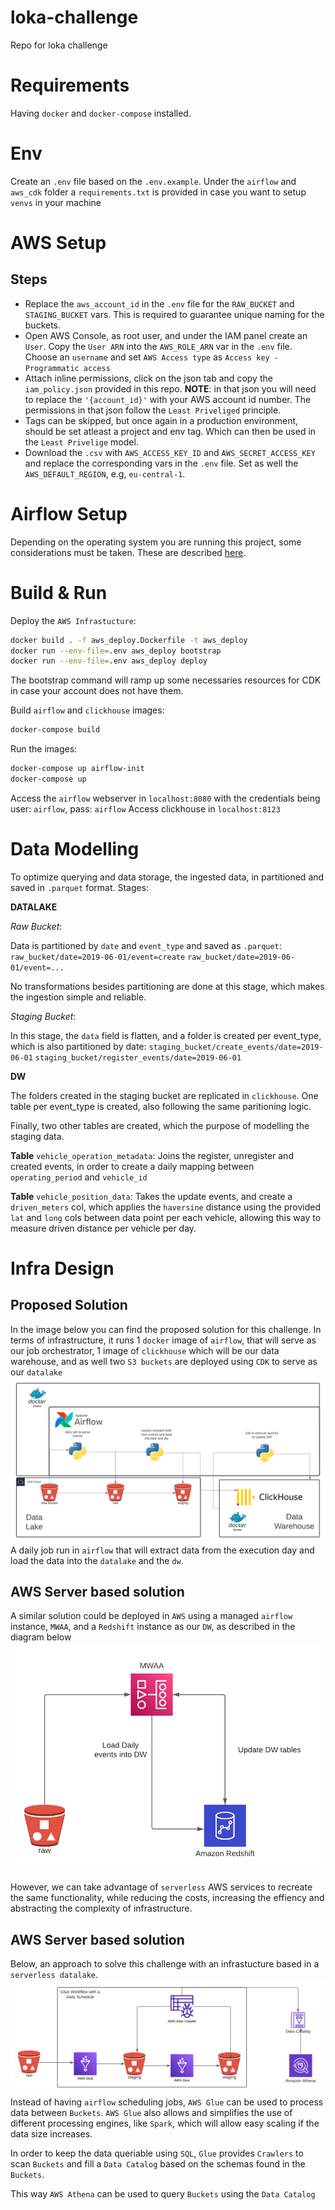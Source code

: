 # loka-challenge
Repo for loka challenge

# Requirements
Having `docker` and `docker-compose` installed.

# Env
Create an `.env` file based on the `.env.example`.
Under the `airflow` and `aws_cdk` folder a `requirements.txt` is provided in case you want to setup `venvs` in your machine

# AWS Setup
## Steps
- Replace the `aws_account_id` in the `.env` file for the `RAW_BUCKET` and `STAGING_BUCKET` vars. This is required to guarantee unique naming for the buckets.
- Open AWS Console, as root user, and under the IAM panel create an `User`. Copy the `User ARN` into the `AWS_ROLE_ARN` var in the `.env` file.
Choose an `username` and set `AWS Access type` as `Access key - Programmatic access`
- Attach inline permissions, click on the json tab and copy the `iam_policy.json` provided in this repo. **NOTE**: in that json you will need to replace the `'{account_id}'` with your AWS account id number. The permissions in that json follow the `Least Priveliged` principle.
- Tags can be skipped, but once again in a production environment, should be set atleast a project and env tag. Which can then be used in the `Least Privelige` model.
- Download the `.csv` with `AWS_ACCESS_KEY_ID` and `AWS_SECRET_ACCESS_KEY` and replace the corresponding vars in the `.env` file.
Set as well the `AWS_DEFAULT_REGION`, e.g, `eu-central-1`.

# Airflow Setup
Depending on the operating system you are running this project, some considerations must be taken. These are described [here](https://airflow.apache.org/docs/apache-airflow/stable/howto/docker-compose/index.html).

# Build & Run
Deploy the `AWS Infrastucture`:

```bash
docker build . -f aws_deploy.Dockerfile -t aws_deploy
docker run --env-file=.env aws_deploy bootstrap
docker run --env-file=.env aws_deploy deploy
```

The bootstrap command will ramp up some necessaries resources for CDK in case your account does not have them.

Build `airflow` and `clickhouse` images:

```bash
docker-compose build
```

Run the images:

```bash
docker-compose up airflow-init
docker-compose up
```

Access the `airflow` webserver in `localhost:8080` with the credentials being user: `airflow`, pass: `airflow`
Access clickhouse in `localhost:8123`

# Data Modelling
To optimize querying and data storage, the ingested data, in partitioned and saved in `.parquet` format.
Stages: 

**DATALAKE**

*Raw Bucket*: 

Data is partitioned by `date` and `event_type` and saved as `.parquet`:
`raw_bucket/date=2019-06-01/event=create`
`raw_bucket/date=2019-06-01/event=...`

No transformations besides partitioning are done at this stage, which makes the ingestion simple and reliable.

*Staging Bucket*:

In this stage, the `data` field is flatten, and a folder is created per event_type, which is also partitioned by date:
`staging_bucket/create_events/date=2019-06-01`
`staging_bucket/register_events/date=2019-06-01`

**DW**

The folders created in the staging bucket are replicated in `clickhouse`. One table per event_type is created, also following the same paritioning logic.

Finally, two other tables are created, which the purpose of modelling the staging data. 

**Table** `vehicle_operation_metadata`: Joins the register, unregister and created events, in order to create a daily mapping between `operating_period` and `vehicle_id`


**Table** `vehicle_position_data`: Takes the update events, and create a `driven_meters` col, which applies the `haversine` distance using the provided `lat` and `long` cols between data point per each vehicle, allowing this way to measure driven distance per vehicle per day. 


# Infra Design
## Proposed Solution 
In the image below you can find the proposed solution for this challenge. In terms of infrastructure, it runs 1 `docker` image of `airflow`, that will serve as our job orchestrator, 1 image of `clickhouse` which will be our data warehouse, and as well two `S3 buckets` are deployed using `CDK` to serve as our `datalake`
![plot](./infra_designs/proposed_solution.png)
A daily job run in `airflow` that will extract data from the execution day and load the data into the `datalake` and the `dw`.

## AWS Server based solution
A similar solution could be deployed in `AWS` using a managed `airflow` instance, `MWAA`, and a `Redshift` instance as our `DW`, as described in the diagram below
<img src="./infra_designs/aws_server_based.png" width="600"/>

However, we can take advantage of `serverless` AWS services to recreate the same functionality, while reducing the costs, increasing the effiency and abstracting the complexity of infrastructure.

## AWS Server based solution
Below, an approach to solve this challenge with an infrastucture based in a `serverless datalake`.
![plot](./infra_designs/aws_serverless.png)
Instead of having `airflow` scheduling jobs, `AWS Glue` can be used to process data between `Buckets`. `AWS Glue` also allows and simplifies the use of different processing engines, like `Spark`, which will allow easy scaling if the data size increases. 

In order to keep the data queriable using `SQL`, `Glue` provides `Crawlers` to scan `Buckets` and fill a `Data Catalog` based on the schemas found in the `Buckets`.

This way `AWS Athena` can be used to query `Buckets` using the `Data Catalog`